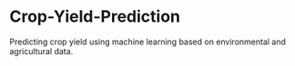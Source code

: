 # Crop-Yield-Prediction
Predicting crop yield using machine learning based on environmental and agricultural data.
